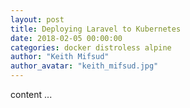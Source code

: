 ```yaml
---
layout: post
title: Deploying Laravel to Kubernetes
date: 2018-02-05 00:00:00
categories: docker distroless alpine
author: "Keith Mifsud"
author_avatar: "keith_mifsud.jpg"
---
```


content ...